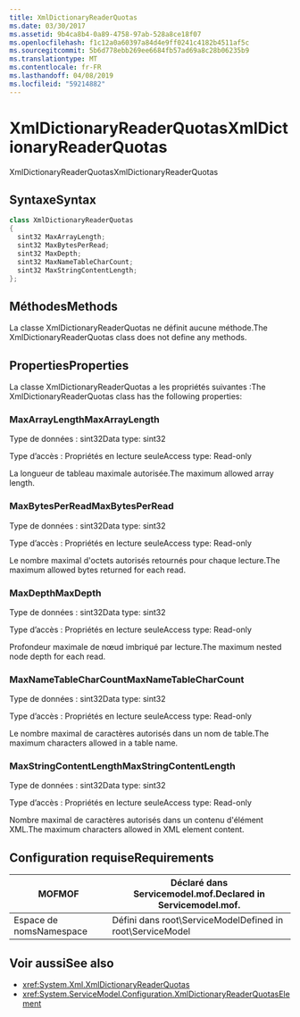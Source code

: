 ```yaml
---
title: XmlDictionaryReaderQuotas
ms.date: 03/30/2017
ms.assetid: 9b4ca8b4-0a89-4758-97ab-528a8ce18f07
ms.openlocfilehash: f1c12a0a60397a84d4e9ff0241c4182b4511af5c
ms.sourcegitcommit: 5b6d778ebb269ee6684fb57ad69a8c28b06235b9
ms.translationtype: MT
ms.contentlocale: fr-FR
ms.lasthandoff: 04/08/2019
ms.locfileid: "59214882"
---
```

# <a name="xmldictionaryreaderquotas"></a><span data-ttu-id="83d68-102">XmlDictionaryReaderQuotas</span><span class="sxs-lookup"><span data-stu-id="83d68-102">XmlDictionaryReaderQuotas</span></span>
<span data-ttu-id="83d68-103">XmlDictionaryReaderQuotas</span><span class="sxs-lookup"><span data-stu-id="83d68-103">XmlDictionaryReaderQuotas</span></span>  
  
## <a name="syntax"></a><span data-ttu-id="83d68-104">Syntaxe</span><span class="sxs-lookup"><span data-stu-id="83d68-104">Syntax</span></span>  
  
```csharp
class XmlDictionaryReaderQuotas  
{  
  sint32 MaxArrayLength;  
  sint32 MaxBytesPerRead;  
  sint32 MaxDepth;  
  sint32 MaxNameTableCharCount;  
  sint32 MaxStringContentLength;  
};  
```  
  
## <a name="methods"></a><span data-ttu-id="83d68-105">Méthodes</span><span class="sxs-lookup"><span data-stu-id="83d68-105">Methods</span></span>  
 <span data-ttu-id="83d68-106">La classe XmlDictionaryReaderQuotas ne définit aucune méthode.</span><span class="sxs-lookup"><span data-stu-id="83d68-106">The XmlDictionaryReaderQuotas class does not define any methods.</span></span>  
  
## <a name="properties"></a><span data-ttu-id="83d68-107">Properties</span><span class="sxs-lookup"><span data-stu-id="83d68-107">Properties</span></span>  
 <span data-ttu-id="83d68-108">La classe XmlDictionaryReaderQuotas a les propriétés suivantes :</span><span class="sxs-lookup"><span data-stu-id="83d68-108">The XmlDictionaryReaderQuotas class has the following properties:</span></span>  
  
### <a name="maxarraylength"></a><span data-ttu-id="83d68-109">MaxArrayLength</span><span class="sxs-lookup"><span data-stu-id="83d68-109">MaxArrayLength</span></span>  
 <span data-ttu-id="83d68-110">Type de données : sint32</span><span class="sxs-lookup"><span data-stu-id="83d68-110">Data type: sint32</span></span>  
  
 <span data-ttu-id="83d68-111">Type d’accès : Propriétés en lecture seule</span><span class="sxs-lookup"><span data-stu-id="83d68-111">Access type: Read-only</span></span>  
  
 <span data-ttu-id="83d68-112">La longueur de tableau maximale autorisée.</span><span class="sxs-lookup"><span data-stu-id="83d68-112">The maximum allowed array length.</span></span>  
  
### <a name="maxbytesperread"></a><span data-ttu-id="83d68-113">MaxBytesPerRead</span><span class="sxs-lookup"><span data-stu-id="83d68-113">MaxBytesPerRead</span></span>  
 <span data-ttu-id="83d68-114">Type de données : sint32</span><span class="sxs-lookup"><span data-stu-id="83d68-114">Data type: sint32</span></span>  
  
 <span data-ttu-id="83d68-115">Type d’accès : Propriétés en lecture seule</span><span class="sxs-lookup"><span data-stu-id="83d68-115">Access type: Read-only</span></span>  
  
 <span data-ttu-id="83d68-116">Le nombre maximal d'octets autorisés retournés pour chaque lecture.</span><span class="sxs-lookup"><span data-stu-id="83d68-116">The maximum allowed bytes returned for each read.</span></span>  
  
### <a name="maxdepth"></a><span data-ttu-id="83d68-117">MaxDepth</span><span class="sxs-lookup"><span data-stu-id="83d68-117">MaxDepth</span></span>  
 <span data-ttu-id="83d68-118">Type de données : sint32</span><span class="sxs-lookup"><span data-stu-id="83d68-118">Data type: sint32</span></span>  
  
 <span data-ttu-id="83d68-119">Type d’accès : Propriétés en lecture seule</span><span class="sxs-lookup"><span data-stu-id="83d68-119">Access type: Read-only</span></span>  
  
 <span data-ttu-id="83d68-120">Profondeur maximale de nœud imbriqué par lecture.</span><span class="sxs-lookup"><span data-stu-id="83d68-120">The maximum nested node depth for each read.</span></span>  
  
### <a name="maxnametablecharcount"></a><span data-ttu-id="83d68-121">MaxNameTableCharCount</span><span class="sxs-lookup"><span data-stu-id="83d68-121">MaxNameTableCharCount</span></span>  
 <span data-ttu-id="83d68-122">Type de données : sint32</span><span class="sxs-lookup"><span data-stu-id="83d68-122">Data type: sint32</span></span>  
  
 <span data-ttu-id="83d68-123">Type d’accès : Propriétés en lecture seule</span><span class="sxs-lookup"><span data-stu-id="83d68-123">Access type: Read-only</span></span>  
  
 <span data-ttu-id="83d68-124">Le nombre maximal de caractères autorisés dans un nom de table.</span><span class="sxs-lookup"><span data-stu-id="83d68-124">The maximum characters allowed in a table name.</span></span>  
  
### <a name="maxstringcontentlength"></a><span data-ttu-id="83d68-125">MaxStringContentLength</span><span class="sxs-lookup"><span data-stu-id="83d68-125">MaxStringContentLength</span></span>  
 <span data-ttu-id="83d68-126">Type de données : sint32</span><span class="sxs-lookup"><span data-stu-id="83d68-126">Data type: sint32</span></span>  
  
 <span data-ttu-id="83d68-127">Type d’accès : Propriétés en lecture seule</span><span class="sxs-lookup"><span data-stu-id="83d68-127">Access type: Read-only</span></span>  
  
 <span data-ttu-id="83d68-128">Nombre maximal de caractères autorisés dans un contenu d'élément XML.</span><span class="sxs-lookup"><span data-stu-id="83d68-128">The maximum characters allowed in XML element content.</span></span>  
  
## <a name="requirements"></a><span data-ttu-id="83d68-129">Configuration requise</span><span class="sxs-lookup"><span data-stu-id="83d68-129">Requirements</span></span>  
  
|<span data-ttu-id="83d68-130">MOF</span><span class="sxs-lookup"><span data-stu-id="83d68-130">MOF</span></span>|<span data-ttu-id="83d68-131">Déclaré dans Servicemodel.mof.</span><span class="sxs-lookup"><span data-stu-id="83d68-131">Declared in Servicemodel.mof.</span></span>|  
|---------|-----------------------------------|  
|<span data-ttu-id="83d68-132">Espace de noms</span><span class="sxs-lookup"><span data-stu-id="83d68-132">Namespace</span></span>|<span data-ttu-id="83d68-133">Défini dans root\ServiceModel</span><span class="sxs-lookup"><span data-stu-id="83d68-133">Defined in root\ServiceModel</span></span>|  
  
## <a name="see-also"></a><span data-ttu-id="83d68-134">Voir aussi</span><span class="sxs-lookup"><span data-stu-id="83d68-134">See also</span></span>

- <xref:System.Xml.XmlDictionaryReaderQuotas>
- <xref:System.ServiceModel.Configuration.XmlDictionaryReaderQuotasElement>
